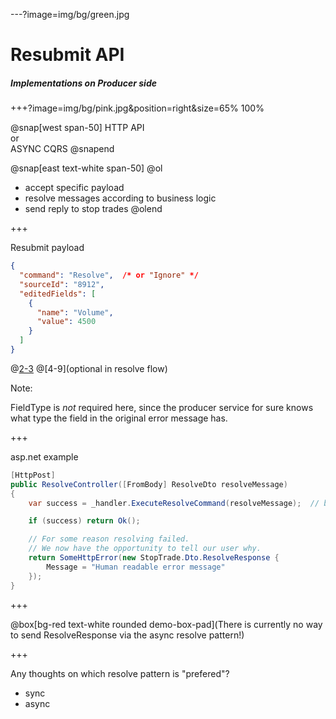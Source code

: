 ---?image=img/bg/green.jpg

# Resubmit API

##### Implementations on Producer side

+++?image=img/bg/pink.jpg&position=right&size=65% 100%

@snap[west span-50]
HTTP API
<br/>
or
<br/>
ASYNC CQRS
@snapend

@snap[east text-white span-50]
@ol
- accept specific payload
- resolve messages according to business logic
- send reply to stop trades
@olend


+++

Resubmit payload


```json
{
  "command": "Resolve",  /* or "Ignore" */
  "sourceId": "8912",
  "editedFields": [
    {
      "name": "Volume",
      "value": 4500
    }
  ]
}
```

@[2-3](required)
@[4-9](optional in resolve flow)

Note:

FieldType is _not_ required here, since the producer service
for sure knows what type the field in the original error message has.

+++

asp.net example

```cs
[HttpPost]
public ResolveController([FromBody] ResolveDto resolveMessage)
{
    var success = _handler.ExecuteResolveCommand(resolveMessage);  // business logic here

    if (success) return Ok();

    // For some reason resolving failed.
    // We now have the opportunity to tell our user why.
    return SomeHttpError(new StopTrade.Dto.ResolveResponse {
        Message = "Human readable error message"
    });
}
```

+++

@box[bg-red text-white rounded demo-box-pad](There is currently no way to send ResolveResponse via the async resolve pattern!)

+++

Any thoughts on which resolve pattern is "prefered"?

- sync
- async
